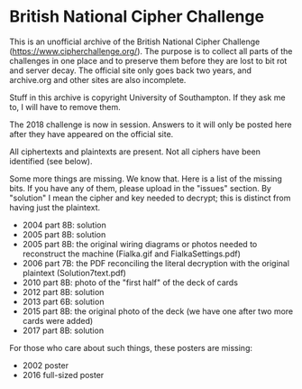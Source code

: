 # British National Cipher Challenge

This is an unofficial archive of the British National Cipher Challenge
(https://www.cipherchallenge.org/). The purpose is to collect all parts
of the challenges in one place and to preserve them before they are lost
to bit rot and server decay. The official site only goes back two years, and
archive.org and other sites are also incomplete.

Stuff in this archive is copyright University of Southampton. If they ask
me to, I will have to remove them.

The 2018 challenge is now in session. Answers to it will only be posted
here after they have appeared on the official site.

All ciphertexts and plaintexts are present. Not all ciphers have been identified
(see below).

Some more things are missing. We know that. Here is a list of the missing bits.
If you have any of them, please upload in the "issues" section. By "solution"
I mean the cipher and key needed to decrypt; this is distinct from having
just the plaintext.

- 2004 part 8B: solution
- 2005 part 8B: solution
- 2005 part 8B: the original wiring diagrams or photos needed to reconstruct the machine
                (Fialka.gif and FialkaSettings.pdf)
- 2006 part 7B: the PDF reconciling the literal decryption with the original plaintext
                (Solution7text.pdf)
- 2010 part 8B: photo of the "first half" of the deck of cards
- 2012 part 8B: solution
- 2013 part 6B: solution
- 2015 part 8B: the original photo of the deck (we have one after two more cards were added)
- 2017 part 8B: solution

For those who care about such things, these posters are missing:

- 2002 poster
- 2016 full-sized poster
